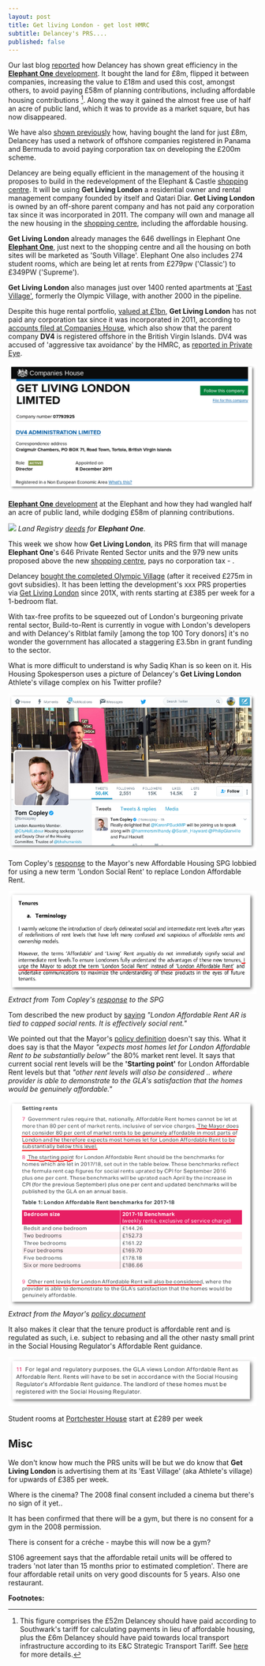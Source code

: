 ```yaml
---
layout: post
title: Get living London - get lost HMRC
subtitle: Delancey's PRS....
published: false
---
```

Our last blog [reported](http://35percent.org/2017-03-12-delanceys-dirty-tricks/) how Delancey  has shown great efficiency in the [__Elephant One__ development](/tribeca-square).  It bought the land for £8m, flipped it between companies, increasing the value to £18m and used this cost, amongst others, to avoid paying £58m of planning contributions, including affordable housing contributions [^1].  Along the way it gained the almost free use of half an acre of public land, which it was to provide as a market square, but has now disappeared.

We have also [shown previously](http://35percent.org/2014-05-05-manx-connections-the-off-shore-home-of-the-elephants-developers/) how, having bought the land for just £8m, Delancey has used a network of offshore companies registered in Panama and Bermuda to avoid paying corporation tax on developing the £200m scheme.

Delancey are being equally efficient in the management of the housing it proposes to build in the redevelopment of the Elephant & Castle [shopping centre](shopping-centre).  It will be using __Get Living London__ a residential owner and rental management company founded by itself and Qatari Diar.  __Get Living London__ is owned by an off-shore parent company and has not paid any corporation tax since it was incorporated in 2011.  The company will own and manage all the new housing in the [shopping centre](shopping-centre), including the affordable housing. 

__Get Living London__ already manages the 646 dwellings in Elephant One [__Elephant One__](tribeca-square), just next to the shopping centre and all the housing on both sites will be marketed as 'South Village'. Elephant One also includes 274 student rooms, which are being let at rents from  £279pw ('Classic') to £349PW ('Supreme'). 

__Get Living London__ also manages just over 1400 rented apartments at ['East Village'](http://eastvillagelondon.co.uk), formerly the Olympic Village, with another 2000 in the pipeline. 

Despite this huge rental portfolio, [valued at £1bn](http://www.propertyweek.com/news/get-living-to-double-assets-to-%C2%A32bn/5088136.article), __Get Living London__ has not paid any corporation tax since it was incorporated in 2011, according to [accounts filed at Companies House](https://beta.companieshouse.gov.uk/company/07793925/filing-history), which also show that the parent company __DV4__ is registered offshore in the British Virgin Islands. DV4 was accused of 'aggressive tax avoidance' by the HMRC, as [reported in Private Eye](http://crappistmartin.github.io/images/PrivateEyeNo1311.pdf).

![](/img/getlivingbvi.png)



[__Elephant One__ development](/tribeca-square) at the Elephant and how they had wangled half an acre of public land, while dodging £58m of planning contributions.



![](http://35percent.org/img/elephantoneregister.png)
*Land Registry [deeds](http://crappistmartin.github.io/images/LandRegistry_TribecaSquare.pdf) for __Elephant One__.*

This week we show how __Get Living London__, its PRS firm that will manage __Elephant One__'s 646 Private Rented Sector units and the 979 new units proposed above the new [shopping centre](/shopping-centre), pays no corporation tax - .



Delancey [bought the completed Olympic Village](http://www.stratfordlondon.info/news/olympic-village-sold-qatari-diar-delancey-consortium) (after it received £275m in govt subsidies). It has been letting the development's xxx PRS properties via [Get Living London](http://www.delancey.com/GeLiving_London_Launch_PR.pdf) since 201X, with rents starting at £385 per week for a 1-bedroom flat. 

With tax-free profits to be squeezed out of London's burgeoning private rental sector, Build-to-Rent is currently in vogue with London's developers and with Delancey's Ritblat family [among the top 100 Tory donors] it's no wonder the government has allocated a staggering £3.5bn in grant funding to the sector. 

What is more difficult to understand is why Sadiq Khan is so keen on it. His Housing Spokesperson uses a picture of Delancey's __Get Living London__ Athlete's village complex on his Twitter profile?

![](/img/tomcopleygetliving.png)

Tom Copley's [response](http://tomcopley.com/response-mayors-draft-affordable-housing-viability-supplementary-planning-guidance/) to the Mayor's new Affordable Housing SPG lobbied for using a new term 'London Social Rent' to replace London Affordable Rent.

![](/img/londonsocialrent.png)
*Extract from Tom Copley's [response](http://tomcopley.com/response-mayors-draft-affordable-housing-viability-supplementary-planning-guidance/) to the SPG*

Tom described the new product by [saying](https://twitter.com/tomcopley/status/842031557284118528)
_"London Affordable Rent AR is tied to capped social rents. It is effectively social rent."_

We pointed out that the Mayor's [policy definition](https://www.london.gov.uk/sites/default/files/homesforlondoners-affordablehomesprogrammefundingguidance.pdf) doesn't say this. What it does say is that the Mayor _"expects most homes let for London Affordable Rent to be substantially below"_ the 80% market rent level. It says that current social rent levels will be the __'Starting point'__ for London Affordable Rent levels but that _"other rent levels will also be considered .. where provider is able to demonstrate to the GLA's satisfaction that the homes would be genuinely affordable."_

![](/img/londonaffordablerent.png)
*Extract from the Mayor's [policy document](https://www.london.gov.uk/sites/default/files/homesforlondoners-affordablehomesprogrammefundingguidance.pdf)*


It also makes it clear that the tenure product is affordable rent and is regulated as such, i.e. subject to rebasing and all the other nasty small print in the Social Housing Regulator's Affordable Rent guidance.

![](/img/homesforlondonerslar.png) 







Student rooms at [Portchester House](/img/portchester-house-guide.pdf) start at £289 per week




## Misc
We don't know how much the PRS units will be but we do know that __Get Living London__ is advertising them at its 'East Village' (aka Athlete's village) for upwards of £385 per week.

Where is the cinema?
The 2008 final consent included a cinema but there's no sign of it yet..

It has been confirmed that there will be a gym, but there is no consent for a gym in the 2008 permission.

There is consent for a créche - maybe this will now be a gym?

S106 agreement says that the affordable retail units will be offered to traders 'not later than 15 months prior to estimated completion'. There are four affordable retail units on very good discounts for 5 years. Also one restaurant.


__Footnotes:__
[^1]: This figure comprises the £52m Delancey should have paid according to Southwark's tariff for calculating payments in lieu of affordable housing, plus the £6m Delancey should have paid towards local transport infrastructure according to its E&C Strategic Transport Tariff. See [here](35percent.org/2017-03-12-delanceys-dirty-tricks) for more details.
